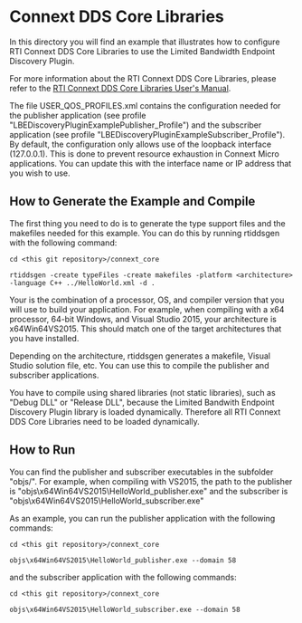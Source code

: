 # Connext DDS Core Libraries

In this directory you will find an example that illustrates how to configure 
RTI Connext DDS Core Libraries to use the Limited Bandwidth Endpoint Discovery
Plugin.

For more information about the RTI Connext DDS Core Libraries, please refer to
the [RTI Connext DDS Core Libraries User's Manual](https://community.rti.com/static/documentation/connext-dds/6.1.2/doc/manuals/connext_dds_professional/users_manual/index.htm).

The file USER_QOS_PROFILES.xml contains the configuration needed for the
publisher application (see profile "LBEDiscoveryPluginExamplePublisher_Profile")
and the subscriber application (see profile "LBEDiscoveryPluginExampleSubscriber_Profile").
By default, the configuration only allows use of the loopback interface (127.0.0.1).
This is done to prevent resource exhaustion in Connext Micro applications.
You can update this with the interface name or IP address that you wish to use.

## How to Generate the Example and Compile

The first thing you need to do is to generate the type support files and the
makefiles needed for this example. You can do this by running rtiddsgen with
the following command:

```console
cd <this git repository>/connext_core

rtiddsgen -create typeFiles -create makefiles -platform <architecture> -language C++ ../HelloWorld.xml -d .
```

Your <architecture> is the combination of a processor, OS, and compiler version
that you will use to build your application. For example, when compiling with a 
x64 processor, 64-bit Windows, and Visual Studio 2015, your architecture is 
x64Win64VS2015. This should match one of the target architectures that you have 
installed.

Depending on the architecture, rtiddsgen generates a makefile, Visual Studio
solution file, etc. You can use this to compile the publisher and subscriber
applications.

You have to compile using shared libraries (not static libraries), such as
"Debug DLL" or "Release DLL", because the Limited Bandwith Endpoint Discovery
Plugin library is loaded dynamically. Therefore all RTI Connext DDS Core Libraries 
need to be loaded dynamically.

## How to Run

You can find the publisher and subscriber executables in the subfolder
"objs/<architecture>". For example, when compiling with VS2015, the 
path to the publisher is
"objs\x64Win64VS2015\HelloWorld_publisher.exe" and the subscriber is
"objs\x64Win64VS2015\HelloWorld_subscriber.exe"

As an example, you can run the publisher application with the following commands:

```console
cd <this git repository>/connext_core

objs\x64Win64VS2015\HelloWorld_publisher.exe --domain 58
```

and the subscriber application with the following commands:

```console
cd <this git repository>/connext_core

objs\x64Win64VS2015\HelloWorld_subscriber.exe --domain 58
```
